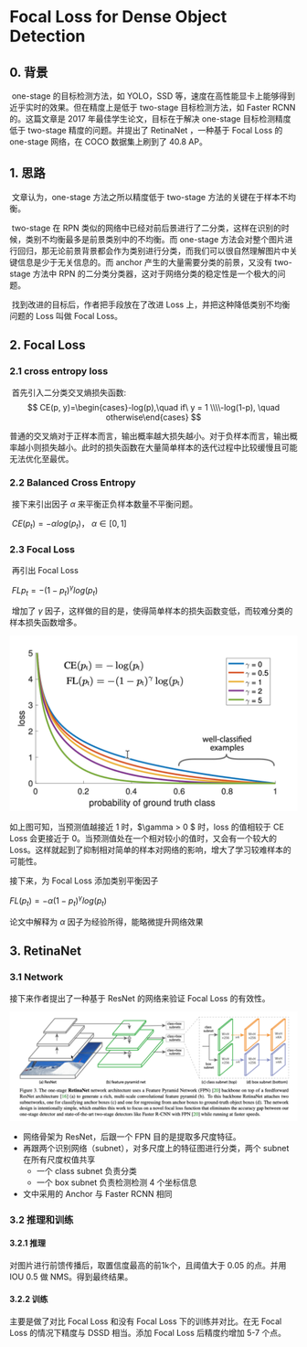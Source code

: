 # Focal Loss for Dense Object Detection

## 0. 背景

​	one-stage 的目标检测方法，如 YOLO，SSD 等，速度在高性能显卡上能够得到近乎实时的效果。但在精度上是低于 two-stage 目标检测方法，如 Faster RCNN的。这篇文章是 2017 年最佳学生论文，目标在于解决 one-stage 目标检测精度低于 two-stage 精度的问题。并提出了 RetinaNet ，一种基于 Focal Loss 的 one-stage 网络，在 COCO 数据集上刷到了 40.8 AP。

## 1. 思路

​	文章认为，one-stage 方法之所以精度低于 two-stage 方法的关键在于样本不均衡。

​	two-stage 在 RPN 类似的网络中已经对前后景进行了二分类，这样在识别的时候，类别不均衡最多是前景类别中的不均衡。而 one-stage 方法会对整个图片进行回归，那无论前景背景都会作为类别进行分类，而我们可以很自然理解图片中关键信息是少于无关信息的。而 anchor 产生的大量需要分类的前景，又没有 two-stage 方法中 RPN 的二分类分类器，这对于网络分类的稳定性是一个极大的问题。

​	找到改进的目标后，作者把手段放在了改进 Loss 上，并把这种降低类别不均衡问题的 Loss 叫做 Focal Loss。

## 2. Focal Loss

### 2.1  cross entropy loss

​	首先引入二分类交叉熵损失函数:
$$
CE(p, y)=\begin{cases}-log(p),\quad if\ y = 1 
\\\\-log(1-p), \quad otherwise\end{cases}
$$

​	普通的交叉熵对于正样本而言，输出概率越大损失越小。对于负样本而言，输出概率越小则损失越小。此时的损失函数在大量简单样本的迭代过程中比较缓慢且可能无法优化至最优。

### 2.2 Balanced Cross Entropy

​	接下来引出因子 $\alpha$ 来平衡正负样本数量不平衡问题。

​	$CE(p_t) = -\alpha log(p_t)$， $\alpha \in [0, 1]$

### 2.3 Focal Loss

​	再引出 Focal Loss 

​	$FL{p_t} = - (1-p_t)^{\gamma}log(p_t)$

​	增加了 $\gamma$ 因子，这样做的目的是，使得简单样本的损失函数变低，而较难分类的样本损失函数增多。

![](./images/FocalLoss.png)

如上图可知，当预测值越接近 1 时，$\gamma > 0 $ 时，loss 的值相较于 CE Loss 会更接近于 0。当预测值处在一个相对较小的值时，又会有一个较大的 Loss。这样就起到了抑制相对简单的样本对网络的影响，增大了学习较难样本的可能性。

接下来，为 Focal Loss 添加类别平衡因子

$FL(p_t) = -\alpha(1-p_t)^{\gamma}log(p_t)$

论文中解释为 $\alpha$ 因子为经验所得，能略微提升网络效果

## 3. RetinaNet

### 3.1 Network

接下来作者提出了一种基于 ResNet 的网络来验证 Focal Loss 的有效性。

![](./images/RetinaNet.png)

- 网络骨架为 ResNet，后跟一个 FPN 目的是提取多尺度特征。
- 再跟两个识别网络（subnet），对多尺度上的特征图进行分类，两个 subnet 在所有尺度权值共享
  - 一个 class subnet 负责分类
  - 一个 box subnet 负责检测检测 4 个坐标信息
- 文中采用的 Anchor 与 Faster RCNN 相同

### 3.2 推理和训练

#### 3.2.1 推理

对图片进行前馈传播后，取置信度最高的前1k个，且阈值大于 0.05 的点。并用 IOU 0.5 做 NMS。得到最终结果。

#### 3.2.2 训练

主要是做了对比 Focal Loss 和没有 Focal Loss 下的训练并对比。在无 Focal Loss 的情况下精度与 DSSD 相当。添加 Focal Loss 后精度约增加 5-7 个点。